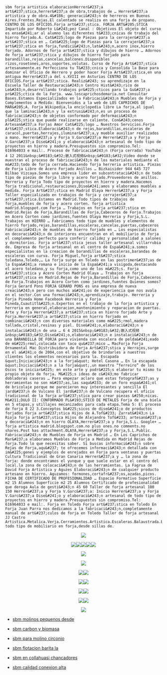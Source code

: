 
```
sbm forja artistica elaboracionHerrer&#237;a art&#237;stica,herrer&#237;a de obra,trabajos de … Herrer&#237;a artistica y de obra.4&#186; generaci&#243;n de herreros en Buenos Aires.Frentes.Rejas.El calentado se realiza en una forja de propano. CENTRO DE LOS OFICIOS.Forja art&#237;stica. FORJA ART&#205;STICA Impartido por Roberto L&#243;pez Canal : Objetivos El objeto del curso es ense&#241;ar al alumno las diferentes t&#233;cnicas de trabajo del hierro forjado.A. Cat&#225;logo de Piezas para la cerrajer&#237;a art&#237;stica en … Cat&#225;logo de Piezas para la cerrajer&#237;a art&#237;stica en forja,fundici&#243;n,lat&#243;n,acero inox,hierro forjado. Adornos de forja art&#237;stica y dibujos de hierro … Adornos de forja art&#237;stica y dibujos de hierro forjado para barandillas,rejas,cancelas,balcones.Disponibles rizos,rosetones,aros,soportes,volutas. Curso de Forja Art&#237;stica artesanamente.es Perfecciona tu T&#233;cnica y Consolida la Base para dominar el Oficio de Herrero y poder hacer Forja Art&#237;stica,en una antigua Herrer&#237;a del s.XVIII en Asturias CENTRO DE LOS OFICIOS.Forja art&#237;stica. Realiz&#243; su aprendizaje en la Escuela Taller de Restauraci&#243;n Centro Hist&#243;rico de Le&#243;n,desarrollando trabajos pr&#225;cticos para la Gu&#237;a pr&#225;ctica de la Forja. www.loscaprichosdemaria.net Consultar Bases.Estamos Especializados en la Fabricaci&#243;n Muebles de Forja y Complementos a Medida: Bienvenidos a la web de LOS CAPRICHOS DE MAR&#205;A. Forja Wikipedia,la enciclopedia libre La forja,al igual que la laminaci&#243;n y la extrusi&#243;n,es un proceso de fabricaci&#243;n de objetos conformado por deformaci&#243;n pl&#225;stica que puede realizarse en caliente. Con&#243;cenos Artesan&#237;a Forjas Amor Cat&#225;logo … Nuestros Servicios.Forja Art&#237;stica.Elaboraci&#243;n de rejas,barandillas,escaleras de caracol,puertas,herrajes,iluminar&#237;a,y mueble auxiliar realizados a mano. Herrer&#237;a y Forja V.Garc&#237;a Herrer&#237;a y Forja V.Garc&#237;a Dise&#241;o y elaboraci&#243;n artesanal de todo tipo de proyectos en hierro y madera.Presupuestos sin compromiso.Tel: 616964033 e mail:. Proceso de fabricaci&#243;n (Forja cerrada) YouTube 4 12 2011&nbsp;&#0183;&#32;嵌入式视频&nbsp;&#0183;&#32;Video donde se muestran el proceso de fabricaci&#243;n de los materiales mediante el m&#233;todo de forja cerrada.Haciendo forja herreria artistica. Piezas de Forja Libre de Acero Forjado Anillos … Bizkaisider 944 645 727 Bilbao Vizcaya.Somos una empresa lider en subcontrataci&#243;n de todo tipo de piezas de forja libre y acero forjado.Proveedores de anillos. Herreria y Forja Todo tipo de proyectos en hierro y madera.Hacemos forja tradicional,restauraciones,Dise&#241;amos y elaboramos muebles a medida. Forja Art&#237;stica en Madrid Olaya Herrer&#237;a y Forja Taller especializado en trabajos de forja y cerrajer&#237;a art&#237;stica.Estamos en Madrid.Todo tipos de trabajos de forja,muebles de forja y acero corten. forja artistica madrid.blogspot.com Forja … Trabajos en forja art&#237;stica en Madrid.Rejas de Forja,Barandillas de Forja,Cabeceros de Forja.Trabajos en Acero Corten como jardines,fuentes Olaya Herreria y Forja,S.L. Trabajos en HIERRO … Fabricamos todo tipo de muebles y elementos de hierro forjado,rejas,barandillas,escaleras,cancelas,puertas,cabeceros Fabricaci&#243;n de muebles de hierro forjado en … Los especialistas en decoraci&#243;n de interiores encuentran en el mobiliario de forja el complemento perfecto para conferir calidez y personalidad a salones y dormitorios. Forja art&#237;stica jesus taller artesanal villarrubia de. Empresa de forja artesanal en el centro de Espa&#241;a.somos especialistas en la creacion de barandillas de escaleras,barandas de escaleras con curva. Forja Miguel,forja art&#237;stica toledana,Toledo,… La forja surge en Toledo en las postrimer&#237;as de la Espa&#241;a romana e inicio de la Espa&#241;a visigoda,destacando el acero toledano,y su forja,como uno de los m&#225;s. Forja Art&#237;stica y Acero Corten Madrid Olaya … Trabajos en forja art&#237;stica en Madrid.Rejas de Forja,Barandillas de Forja,Cabeceros de Forja.Trabajos en Acero Corten como jardines,fuentes Quienes somos? Forja Gerard Pons FORJA GERARD PONS es una empresa de nueva creaci&#243;n pero con muchos a&#241;os de experiencia que nos avala en el sector.Con una formaci&#243;n,aprendizaje,trabajo. Herreria y Forja Pineda Home Facebook Herreria y Forja Pineda,Cuautitl&#225;n.Expertos en el trabajo de la forja artistica y herreria en general,elaboracion,mantenimiento y reparacion de puertas. Arte y Forja Herrer&#237;a art&#237;stica en hierro forjado Arte y Forja.Herrer&#237;a art&#237;stica en hierro forjado en combinaci&#243;n con diversos materiales como m&#225;rmol,madera tallada,cristal,resinas y piel. Dise&#241;o,elaboraci&#243;n e instalaci&#243;n de una … 6 4 2015&nbsp;&#0183;&#32;嵌入式视频&nbsp;&#0183;&#32;Dise&#241;o,elaboraci&#243;n e instalaci&#243;n de una BARANDILLA DE FORJA para vivienda con escalera de pelda&#241;eado de m&#225;rmol,colocada con taco qu&#237;mico … MacForja Forja Ornamental Mac Distribuidora de Forja Art&#237;stica y Herrajes,surge en el a&#241;o de 2004,con el objetivo de brindarles a nuestros clientes los elementos necesarios para la. Escapada &quot;Iniciaci&#243;n a la forja&quot; Hotel Casona … En la escapada &quot;Iniciaci&#243;n a la forja&quot;,un maestro “ferreiro” de los Oscos te iniciar&#225; en este arte y podr&#225;s elaborar tu mismo tu propio objeto de forja. M&#225;s ideas de c&#243;mo fabricar dobladoras caseras … Para empezar aclaro que estas fotograf&#237;as y herramientas no son m&#237;as,las saqu&#233; de un foro espa&#241;ol de bricolaje porque me parecieron muy interesantes y sencilla El jard&#237;n de Vulcano El jard&#237;n de Vulcano recupera el oficio tradicional de la forja art&#237;stica para crear piezas &#250;nicas. M&#211;DULO II: CONFORMADO PL&#193;STICO DE METALES Forja de una biela en 5 etapas,y utillajes mecanizados para cada etapa.Tema 5: El proceso de forja 8 22 3.Conceptos b&#225;sicos de dise&#241;o de productos forjados Forja art&#237;stica Hijos de A.Tof&#233; Zarrat&#243;n La Rioja forja art&#237;stica Hijos de Alejandro Tof&#233; artesan&#237;a y decoraci&#243;n en hierro OLAYA,Herrer&#237;a y Forja,S.L. Google+ … forja artistica madrid.blogspot.com.no plus ones.no comments.no shares.Post has attachment.OLAYA,Herrer&#237;a y Forja,S.L.Public. Fabricaci&#243;n de Muebles de Forja en Madrid … En Los Caprichos de Mar&#237;a elaboramos Muebles de Forja a Medida en Madrid Rejas de forja.Todo lo que necesitas saber. Si buscas informaci&#243;n sobre Rejas de Forja,aqu&#237; te ofrecemos informaci&#243;n detallada con im&#225;genes y ejemplos de enrejados en Forja para ventanas y puertas Cultura Tradicional de Gran Canaria Herrer&#237;a y … la zona de forja: donde encontramos el yunque y que suele estar en el centro del local.la zona de colocaci&#243;n de las herramientas. La Fagrua de David Forja Artistica y Aguzes Elaboraci&#243;n de cualquier producto artesano en hierro. Aguzamos: formones,cortafr&#237;os,azadas,picos. FICHA DE CERTIFICADO DE PROFESIONALIDAD … Espacio Formativo Superficie m2 15 Alumnos Superficie m2 25 Alumnos Certificado de profesionalidad que deroga Aula de gesti&#243;n 45 60 Taller de forja artesanal 100 150 Herrer&#237;a y Forja V.Garc&#237;a: Inicio Herrer&#237;a y Forja V.Garc&#237;a Dise&#241;o y elaboraci&#243;n artesanal de todo tipo de proyectos en hierro y madera.Presupuestos sin compromiso.Tel: 616964033 e mail:. Forja en Toledo Forja art&#237;stica en Toledo En Forja Juan Parra nos dedicamos a la fabricaci&#243;n,completamente manual de art&#237;culos de forja en Toledo Taller de forja artesanal JJ Castro Artistica.Metalica.Verja.Cerramientos.Artistica.Escaleras.Balaustrada.Escudos.Artistica.Hacemos todo tipo de mobiliario en forja,desde sillas de. 
```

<div align="center">

<a href="https://es-crusher.shibang-china.com/github&k=sbm+forja+artistica+elaboracion"><img src="https://static.shibang-china.com/es/crusher/logo.jpg"></a>

<a href="https://es-crusher.shibang-china.com/github&k=sbm+forja+artistica+elaboracion"><img src="https://static.shibang-china.com/es/crusher/index.jpg"></a><a href="https://es-crusher.shibang-china.com/material.htmlgithub&k=sbm+forja+artistica+elaboracion"><img src="https://static.shibang-china.com/es/crusher/material.jpg"></a><a href="https://es-crusher.shibang-china.com/application.htmlgithub&k=sbm+forja+artistica+elaboracion"><img src="https://static.shibang-china.com/es/crusher/application.jpg"></a><a href="https://es-crusher.shibang-china.com/aboutus.htmlgithub&k=sbm+forja+artistica+elaboracion"><img src="https://static.shibang-china.com/es/crusher/aboutus.jpg"></a><a href="https://es-crusher.shibang-china.com/contact.htmlgithub&k=sbm+forja+artistica+elaboracion"><img src="https://static.shibang-china.com/es/crusher/contact.jpg"></a>

<a href="https://es-crusher.shibang-china.com/github&k=sbm+forja+artistica+elaboracion"><img src="https://static.shibang-china.com/es/crusher/banner.jpg"></a>

<a href="https://swt.shibang-china.com/github&k=sbm+forja+artistica+elaboracion"><img src="https://static.shibang-china.com/es/crusher/text.jpg"></a>

<a href="https://swt.shibang-china.com/github&k=sbm+forja+artistica+elaboracion"><img src="https://static.shibang-china.com/es/crusher/chat.jpg"></a><a href="https://es-crusher.shibang-china.com/contact.htmlgithub&k=sbm+forja+artistica+elaboracion"><img src="https://static.shibang-china.com/es/crusher/message.jpg"></a>

<a href="https://es-crusher.shibang-china.com/products/pe.htmlgithub&k=sbm+forja+artistica+elaboracion"><img src="https://static.shibang-china.com/es/crusher/pe.jpg"></a><a href="https://es-crusher.shibang-china.com/products/pf.htmlgithub&k=sbm+forja+artistica+elaboracion"><img src="https://static.shibang-china.com/es/crusher/pf.jpg"></a>

<a href="https://es-crusher.shibang-china.com/products/hpt.htmlgithub&k=sbm+forja+artistica+elaboracion"><img src="https://static.shibang-china.com/es/crusher/hpt.jpg"></a><a href="https://es-crusher.shibang-china.com/products/vsi.htmlgithub&k=sbm+forja+artistica+elaboracion"><img src="https://static.shibang-china.com/es/crusher/vsi.jpg"></a>

<a href="https://es-crusher.shibang-china.com/products/klv.htmlgithub&k=sbm+forja+artistica+elaboracion"><img src="https://static.shibang-china.com/es/crusher/klv.jpg"></a><a href="https://es-crusher.shibang-china.com/products/portable.htmlgithub&k=sbm+forja+artistica+elaboracion"><img src="https://static.shibang-china.com/es/crusher/portable.jpg"></a>

<a href="https://swt.shibang-china.com/github&k=sbm+forja+artistica+elaboracion"><img src="https://static.shibang-china.com/es/crusher/case.jpg"></a>

</div>


* [sbm molinos pequenos desde](sbm%20molinos%20pequenos%20desde.md)

* [sbm carbon y biomasa](sbm%20carbon%20y%20biomasa.md)

* [sbm para molino circonio](sbm%20para%20molino%20circonio.md)

* [sbm flotacion barita la](sbm%20flotacion%20barita%20la.md)

* [sbm en collahuasi chancadores](sbm%20en%20collahuasi%20chancadores.md)

* [sbm calidad conexion alta](sbm%20calidad%20conexion%20alta.md)